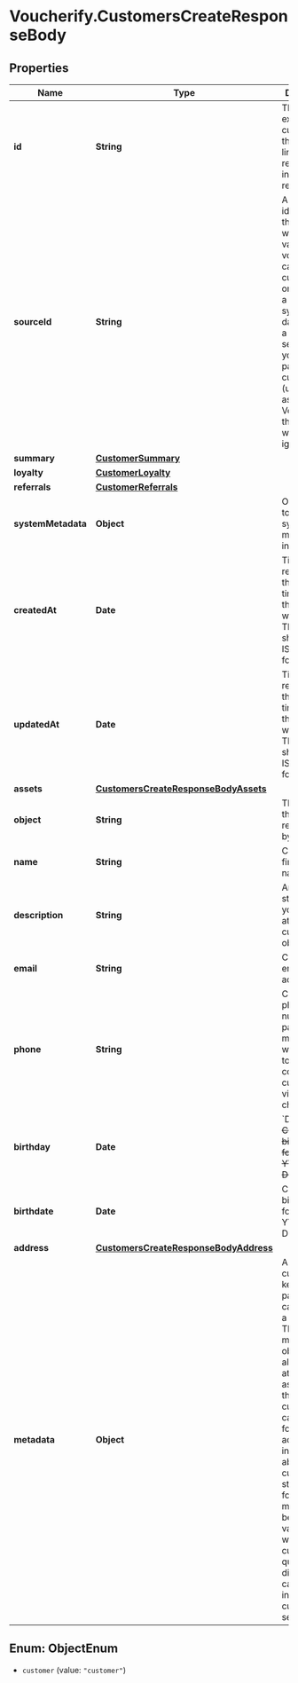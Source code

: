 # Voucherify.CustomersCreateResponseBody

## Properties

Name | Type | Description | Notes
------------ | ------------- | ------------- | -------------
**id** | **String** | The ID of an existing customer that will be linked to redemption in this request. | [optional] 
**sourceId** | **String** | A unique identifier of the customer who validates a voucher. It can be a customer ID or email from a CRM system, database, or a third-party service. If you also pass a customer ID (unique ID assigned by Voucherify), the source ID will be ignored. | [optional] 
**summary** | [**CustomerSummary**](CustomerSummary.md) |  | [optional] 
**loyalty** | [**CustomerLoyalty**](CustomerLoyalty.md) |  | [optional] 
**referrals** | [**CustomerReferrals**](CustomerReferrals.md) |  | [optional] 
**systemMetadata** | **Object** | Object used to store system metadata information. | [optional] 
**createdAt** | **Date** | Timestamp representing the date and time when the customer was created. The value is shown in the ISO 8601 format. | [optional] 
**updatedAt** | **Date** | Timestamp representing the date and time when the customer was updated. The value is shown in the ISO 8601 format. | [optional] 
**assets** | [**CustomersCreateResponseBodyAssets**](CustomersCreateResponseBodyAssets.md) |  | [optional] 
**object** | **String** | The type of the object represented by JSON. | [optional] [default to &#39;customer&#39;]
**name** | **String** | Customer&#39;s first and last name. | [optional] 
**description** | **String** | An arbitrary string that you can attach to a customer object. | [optional] 
**email** | **String** | Customer&#39;s email address. | [optional] 
**phone** | **String** | Customer&#39;s phone number. This parameter is mandatory when you try to send out codes to customers via an SMS channel. | [optional] 
**birthday** | **Date** | &#x60;Deprecated&#x60;. ~~Customer&#39;s birthdate; format YYYY-MM-DD~~. | [optional] 
**birthdate** | **Date** | Customer&#39;s birthdate; format YYYY-MM-DD. | [optional] 
**address** | [**CustomersCreateResponseBodyAddress**](CustomersCreateResponseBodyAddress.md) |  | [optional] 
**metadata** | **Object** | A set of custom key/value pairs that you can attach to a customer. The metadata object stores all custom attributes assigned to the customer. It can be useful for storing additional information about the customer in a structured format. This metadata can be used for validating whether the customer qualifies for a discount or it can be used in building customer segments. | [optional] 



## Enum: ObjectEnum


* `customer` (value: `"customer"`)




